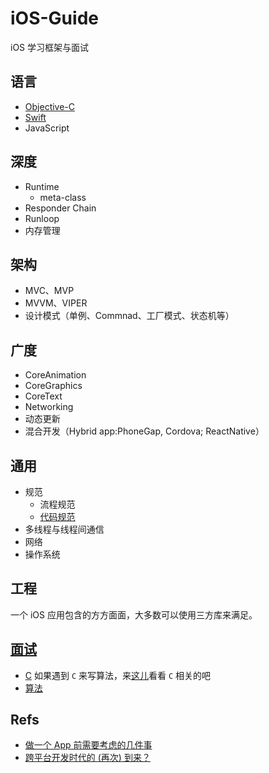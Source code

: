 # iOS-Guide
iOS 学习框架与面试

## 语言
-   [Objective-C](/Objective-C)
-   [Swift](/Swift)
-   JavaScript

## 深度
-   Runtime
    +   meta-class
-   Responder Chain
-   Runloop
-   内存管理

## 架构
-   MVC、MVP
-   MVVM、VIPER
-   设计模式（单例、Commnad、工厂模式、状态机等）

## 广度
-   CoreAnimation
-   CoreGraphics
-   CoreText
-   Networking
-   动态更新
-   混合开发（Hybrid app:PhoneGap, Cordova; ReactNative）

## 通用
-   规范
    +   流程规范
    +   [代码规范](https://github.com/shjborage/CodingStyle)
-   多线程与线程间通信
-   网络
-   操作系统

## 工程
一个 iOS 应用包含的方方面面，大多数可以使用三方库来满足。

## [面试](Interview/Overview.md)
-   [C](https://github.com/shjborage/C) 如果遇到 `C` 来写算法，来[这儿](https://github.com/shjborage/C)看看 `C` 相关的吧
-   [算法](Interview/Algorithm.md)


## Refs
-   [做一个 App 前需要考虑的几件事](https://mp.weixin.qq.com/s?__biz=MzAxMzE2Mjc2Ng==&mid=2652156015&idx=2&sn=d55bfe231d2b909707b1ca5ad36cc742&chksm=8046d00eb73159189a2933ac9409e03e4a824f45375357b54e7a2d4ff75769fd6e748859f695&scene=0&key=b616414e1e7508d0bf1f8f07bf47d7b68c1fcfec317acbcd06a73dce91736d7b9ccb99b0118f9e1e48ddaa2fa39c562c2ffd6be4842fc02af4100b07ba733fab410a5cf3172241bc31dd6cd53b700af9&ascene=0&uin=NTI5NTcyNzM1&devicetype=iMac+MacBookPro11%2C1+OSX+OSX+10.12.3&version=12020110&nettype=WIFI&fontScale=100&pass_ticket=gsS6p72H9%2B%2FyxYl329bTxlAaDUU72aH1Jsk833o6UuAi6iQu6cn2d0OyY0t6xxep)
-   [跨平台开发时代的 (再次) 到来？](https://onevcat.com/2015/03/cross-platform/)
